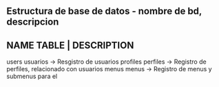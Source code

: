 ## Estructura de base de datos - nombre de bd, descripcion

NAME TABLE          |    DESCRIPTION
-------------------------------------------------------------
users                usuarios -> Resgistro de usuarios
profiles             perfiles -> Registro de perfiles, relacionado con usuarios
menus                menus -> Registro de menus y submenus para el 